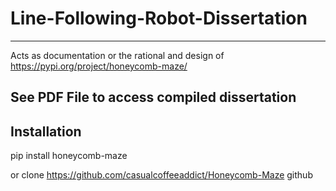 # Line-Following-Robot-Dissertation
---
Acts as documentation or the rational and design of https://pypi.org/project/honeycomb-maze/


See PDF File to access compiled dissertation
---
## Installation

pip install honeycomb-maze

or clone https://github.com/casualcoffeeaddict/Honeycomb-Maze github
